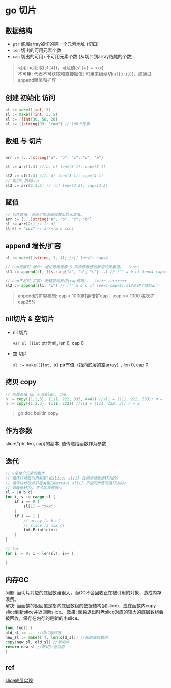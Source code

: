 # go 切片

## 数据结构

- `ptr` 底层array被切的第一个元素地址 (切口)
- `len` 切出的可用元素个数
- `cap` 切出的可用+不可用元素个数 (从切口到array结尾的个数)

> 可用: 可获取(`sl[4]`)，可赋值(`sl[4] = xxx`)  
> 不可用: 代表不可获取和直接赋值; 可用来继续切(`sl[3:10]`)，或通过append赋值和扩容

## 创建 初始化 访问

```go
sl := make([]int, 5)
sl := make([]int, 3, 5)
sl := []int{30, 50, 20}
sl := []string{99: "foo"} // 100个元素
```

## 数组 与 切片

```go

arr := [...]string{"a", "b", "c", "d", "e"}

sl := arr[1:3] //[b, c] len=(3-1); cap=(5-1)

sl2 := sl[1:3] //[c d] len=(3-1); cap=(4-1)
// 索引3 限制cap
sl3 := arr[2:3:3] // [c] len=(3-2); cap=(3-2)
```

## 赋值

```go
// 切片赋值，会同步修改底层数组的元素值。
arr := [...]string{"a", "b", "c", "d"}
sl := arr[2:] // [c d]
sl[0] = "ccc" // arr=[a b ccc]
```

## append 增长/扩容

```go
sl := make([]string, 1, 4); //[] len=1; cap=4

// cap足够时 增长: 增加可用元素 & 同步修改底层数组的元素值。  len++
sl1 := append(sl, []string{"a", "b", "c"}...) // ["" a b c] len=4 cap=4; sl&sl1共享底层arr

// cap不足时 扩容: 新建底层数组(cap倍增)。  len++ cap+++++
sl2 := append(sl1, "x") // ["" a b c x] len=5 cap=8; sl2新建了底层arr
```

> append的扩容机制: cap < 1000时翻倍扩cap； cap >= 1000 每次扩cap25%

## nil切片 & 空切片

- nil 切片

  `var sl []int`  ptr为nil, len 0, cap 0  

- 空 切片

  `sl := make([]int, 0)` ptr有值（指向底层的空array）, len 0, cap 0

## 拷贝 copy

```go
// 仅覆盖值 && 不改变len, cap
n := copy({1,2,3}, {111, 222, 333, 444}) //sl1 = {111, 222, 333}; n = 3
n := copy({1,2,3}, {111, 222}) //sl1 = {111, 222, 3}; n = 2
```

> go doc builtin copy

## 作为参数

slice{*ptr, len, cap}的副本, 值传递给函数作为参数

## 迭代

```go
// v是每个元素的副本
// 循环内修改引用类型(如slice) sl[i] 会同步修改循环内的v
// 循环内修改非引用类型(如array) sl[i] 不会同步修改循环内的v
// 修改循环内v 不会同步修改sl
sl = {a b c}
for i, v := range sl {
    if i == 0 {
        sl[1] = "xxx";
    }
    if i == 1 {
        // array [a b c]
        // slice [a xxx c]
        fmt.Println(v);
    }
}

// for
for i := 0; i < len(sl); i++ {

}
```

## 内存GC

问题: 当切片对应的底层数组很大，而GC不会回收正在被引用的对象，造成内存浪费。  
解决: 当函数的返回值是指向底层数组的数据结构(如slice)，应在函数内copy slice到新slice并返回新slice。
效果: 函数退出时老slice对应的较大的底层数组会被回收，保存在内存的是新的小slice。

```go
func foo() {
old_sl := ... //切片返回值
new_sl := make([]T, len(old_sl)) //新的底层数组
copy(new_sl, old_sl) //新切片
return new_sl //新切片返回值
}
```

## ref

[slice底层实现](https://blog.csdn.net/lengyuezuixue/article/details/81197691)
